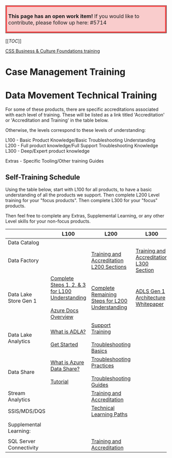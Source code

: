 <table border="1";bgcolor="#ffa7a7";>
<tr>
  <td style='border-style:solid;border-color:#f64e4e;background-color:#f9cccc;border-width:3pt; 
vertical-align:top;width:8in;padding:2.0pt 3.0pt 2.0pt 3.0pt'>  

<b> This page has an open work item! </b>
If you would like to contribute, please follow up here:
#5714
</td>
</tr>
</table>

[[_TOC_]]

<a href=https://dev.azure.com/Supportability/Big%20Data/_wiki/wikis/Big-Data.wiki/286263/CSS-based-training>CSS Business &amp; Culture Foundations training</a>  

# Case Management Training  

# Data Movement Technical Training

For some of these products, there are specific accreditations associated with each level of training.
These will be listed as a link titled 'Accreditation' or 'Accreditation and Training' in the table below.

Otherwise, the levels correspond to these levels of understanding:

L100 - Basic Product Knowledge/Basic Troubleshooting Understanding
L200 - Full product knowledge/Full Support Troubleshooting Knowledge
L300 - Deep/Expert product knowledge

Extras - Specific Tooling/Other training Guides

## Self-Training Schedule

Using the table below, start with L100 for all products, to have a basic understanding of all the products we support.
Then complete L200 Level training for your "focus products". Then complete L300 for your "focus" products. 

Then feel free to complete any Extras, Supplemental Learning, or any other Level skills for your non-focus products.


|  | L100 | L200 | L300 | Extras  |
|--|--|--|--|--|
| Data Catalog |  |  |  |  |
| Data Factory |  | [Training and Accreditation L200 Sections](https://ready.azurewebsites.net/csslearning/3298) | [Training and Accreditation L300 Section](https://ready.azurewebsites.net/csslearning/3298) |  |
| Data Lake Store Gen 1 | [Complete Steps 1, 2, & 3 for L100 Understanding](https://dev.azure.com/Supportability/Big%20Data/_wiki/wikis/Big-Data.wiki/276224/Support-Training) <br><br> [Azure Docs Overview](https://docs.microsoft.com/en-us/azure/data-lake-store/data-lake-store-overview) | [Complete Remaining Steps for L200 Understanding](https://dev.azure.com/Supportability/Big%20Data/_wiki/wikis/Big-Data.wiki/276224/Support-Training) | [ADLS Gen 1 Architecture Whitepaper](http://www.cs.ucf.edu/~kienhua/classes/COP5711/Papers/MSazure2017.pdf) | [Jarvis for ADLS](https://dev.azure.com/Supportability/Big%20Data/_wiki/wikis/Big-Data.wiki/285440/Jarvis-for-ADLS-Gen-1) |
| Data Lake Analytics | [What is ADLA?](https://docs.microsoft.com/en-us/azure/data-lake-analytics/data-lake-analytics-overview) <br><br> [Get Started](https://docs.microsoft.com/en-us/azure/data-lake-analytics/data-lake-analytics-get-started-portal) |  [Support Training](https://dev.azure.com/Supportability/Big%20Data/_wiki/wikis/Big-Data.wiki/276227/Support-Training) <br><br> [Troubleshooting Basics](https://dev.azure.com/Supportability/Big%20Data/_wiki/wikis/Big-Data.wiki/312740/Troubleshooting-Data-Lake-Analytics) | |  |
| Data Share | [What is Azure Data Share?](https://docs.microsoft.com/en-us/azure/data-share/overview) <br><br> [Tutorial](https://docs.microsoft.com/en-us/azure/data-share/share-your-data) | [Troubleshooting Practices](https://dev.azure.com/Supportability/Big%20Data/_wiki/wikis/Big-Data.wiki/293923/Troubleshooting) <br><br> [Troubleshooting Guides](https://teams.microsoft.com/l/channel/19%3Ad99d60b16fa044d7a206928ef55f54d9%40thread.skype/tab%3A%3Aca06412a-24a7-4c6d-a410-0612ee0b7e6b?groupId=5b084887-8e4f-4329-9bf5-eb5e026cdffe&tenantId=72f988bf-86f1-41af-91ab-2d7cd011db47) |  |  |
| Stream Analytics |  | [Training and Accreditation](https://ready.azurewebsites.net/csslearning/3598) |  |  |
| SSIS/MDS/DQS |  | [Technical Learning Paths](https://microsoft.sharepoint.com/teams/CSSSQLTeam/SitePages/SQLUniversity/SQLConnectivityIntLearningPath.aspx) |  |  |
| | | | |
| Supplemental Learning: | | | |
| | | |
| SQL Server Connectivity | | [Training and Accreditation]() |


